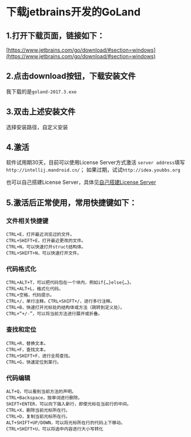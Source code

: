 # 下载jetbrains开发的GoLand
## 1.打开下载页面，链接如下：
[https://www.jetbrains.com/go/download/#section=windows](https://www.jetbrains.com/go/download/#section=windows)
## 2.点击download按钮，下载安装文件
我下载的是`goland-2017.3.exe`
## 3.双击上述安装文件
选择安装路径，自定义安装
## 4.激活
软件试用期30天，目前可以使用License Server方式激活
`server address`填写`http://intellij.mandroid.cn/`；
如果过期，试试`http://idea.youbbs.org`

也可以自己搭建License Server，具体见[自己搭建License Server](https://www.jetbrains.com/help/license_server/getting_started.html)
## 5.激活后正常使用，常用快捷键如下：
### 文件相关快捷键
    CTRL+E，打开最近浏览过的文件。
    CTRL+SHIFT+E，打开最近更改的文件。
    CTRL+N，可以快速打开struct结构体。
    CTRL+SHIFT+N，可以快速打开文件。

### 代码格式化
    CTRL+ALT+T，可以把代码包在一个块内，例如if{…}else{…}。
    CTRL+ALT+L，格式化代码。
    CTRL+空格，代码提示。
    CTRL+/，单行注释。CTRL+SHIFT+/，进行多行注释。
    CTRL+B，快速打开光标处的结构体或方法（跳转到定义处）。
    CTRL+“+/-”，可以将当前方法进行展开或折叠。

### 查找和定位
    CTRL+R，替换文本。
    CTRL+F，查找文本。
    CTRL+SHIFT+F，进行全局查找。
    CTRL+G，快速定位到某行。

### 代码编辑
    ALT+Q，可以看到当前方法的声明。
    CTRL+Backspace，按单词进行删除。
    SHIFT+ENTER，可以向下插入新行，即使光标在当前行的中间。
    CTRL+X，删除当前光标所在行。
    CTRL+D，复制当前光标所在行。
    ALT+SHIFT+UP/DOWN，可以将光标所在行的代码上下移动。
    CTRL+SHIFT+U，可以将选中内容进行大小写转化